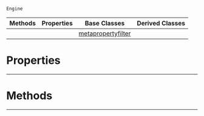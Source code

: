  `Engine`

|Methods|Properties|Base Classes|Derived Classes|
|---|---|---|---|
| | |[metapropertyfilter](https://github.com/dragonCASTjosh/PlasmaDocs/blob/master/code_reference/class_reference/metapropertyfilter.markdown)| |


 #  Properties


---  
 #  Methods


---  
 

 